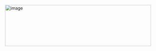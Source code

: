 <img width="480" height="137" alt="image" src="https://github.com/user-attachments/assets/9d19f9b4-1c0d-457f-99b5-8fd53300dbf1" />


